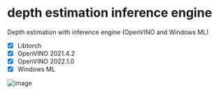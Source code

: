# depth estimation inference engine
Depth estimation with inference engine (OpenVINO and  Windows ML)

- [x] Libtorch
- [x] OpenVINO 2021.4.2
- [x] OpenVINO 2022.1.0
- [x] Windows ML

![image](./demo.gif)
